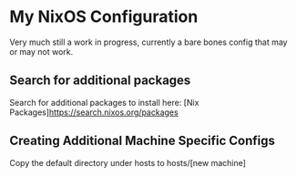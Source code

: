 # My NixOS Configuration

Very much still a work in progress, currently a bare bones config that may or may not work.

## Search for additional packages
Search for additional packages to install here: [Nix Packages]https://search.nixos.org/packages

## Creating Additional Machine Specific Configs
Copy the default directory under hosts to hosts/[new machine]

